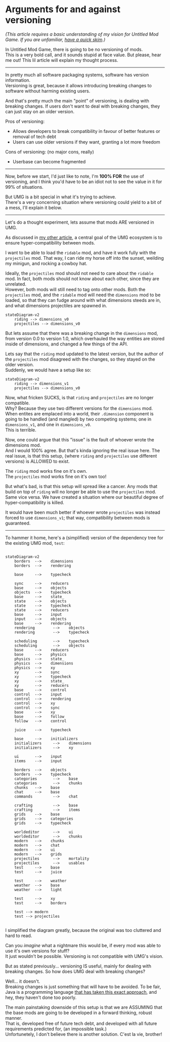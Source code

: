 

# Arguments for and against versioning

*(This article requires a basic understanding of my vision for Untitled Mod Game. If you are unfamiliar, [have a quick skim](umg_tech_details.md).)*

In Untitled Mod Game, there is going to be no versioning of mods.<br>
This is a very bold call, and it sounds stupid at face value.
But please, hear me out! 
This lil article will explain my thought process.

---------------

In pretty much all software packaging systems, software has
version information.<br>
Versioning is great, because it allows introducing breaking changes to software without harming existing users.

And that's pretty much the main "point" of versioning, is dealing with breaking changes. 
If users don't want to deal with breaking changes, they can just stay on an older version.

Pros of versioning:
- Allows developers to break compatibility in favour of better features or removal of tech debt
- Users can use older versions if they want, granting a lot more freedom

Cons of versioning: (no major cons, really)
- Userbase can become fragmented

---------------

Now, before we start, I'd just like to note,
I'm **100% FOR** the use of versioning, and I think you'd have to be an idiot not to see the value in it for 99% of situations.

But UMG is a bit special in what it's trying to achieve.<br>
There's a very concerning situation where versioning could yield to a bit of a mess, I'll explain it below.

--------------------

Let's do a thought experiment, lets assume that mods ARE versioned in UMG.

As discussed in [my other article](umg_tech_details.md), a central goal of the UMG ecosystem is to ensure hyper-compatibility between mods.

I want to be able to load the `ridable` mod, and have it work fully with the `projectiles` mod. That way, I can ride my horse off into the sunset, weilding my minigun, and rocking a cowboy hat.

Ideally, the `projectiles` mod should not need to care about the `ridable` mod. In fact, both mods should not know about each other, since they are unrelated.<br>
However, both mods will still need to tag onto other mods.
Both the `projectiles` mod, and the `ridable` mod will need the `dimensions` mod to be loaded, so that they can fudge around with what dimensions steeds are in, and what dimensions projectiles are spawned in.

```mermaid
stateDiagram-v2
    riding --> dimensions_v0
    projectiles --> dimensions_v0
```

But lets assume that there was a breaking change in the `dimensions` mod, from version 0.0 to version 1.0, which overhauled the way entities are stored inside of dimensions, and changed a few things of the API.

Lets say that the `riding` mod updated to the latest version, but the author of the `projectiles` mod disagreed with the changes, so they stayed on the older version.<br>
Suddenly, we would have a setup like so:

```mermaid
stateDiagram-v2
    riding --> dimensions_v1
    projectiles --> dimensions_v0
```

Now, what fricken SUCKS, is that `riding` and `projectiles` are no longer compatible.<br>
Why? Because they use two different versions for the `dimensions` mod.
When entites are emplaced into a world, their `.dimension` component is going to be handled (and mangled) by two competing systems; one in `dimensions_v1`, and one in `dimensions_v0`.<br>
This is terrible.

Now, one could argue that this "issue" is the fault of whoever wrote the dimensions mod.<br>
And I would 100% agree. But that's kinda ignoring the real issue here. The real issue, is that this setup, (where `riding` and `projectiles` use different versions) is ALLOWED to exist.

The `riding` mod works fine on it's own.<br>
The `projectiles` mod works fine on it's own too!<br>

But what's bad, is that this setup will spread like a cancer. Any mods that build on top of `riding` will no longer be able to use the `projectiles` mod. Same vice versa. We have created a situation where our beautiful degree of hyper-compatibility is killed.

It would have been much better if whoever wrote `projectiles` was instead forced to use `dimensions_v1`; that way, compatibility between mods is guaranteed.

----------------

To hammer it home, here's a (simplified) version of the dependency tree for the existing UMG mod, `test`:


```mermaid

stateDiagram-v2
    borders  -->    dimensions
    borders  -->    rendering

    base     -->    typecheck

    sync     -->    reducers
    base     -->    objects
    objects  -->    typecheck
    base     -->    state_
    state    -->    objects
    state    -->    typecheck
    state    -->    reducers
    base     -->    input
    input    -->    objects
    base     -->    rendering
    rendering        -->    objects
    rendering        -->    typecheck

    scheduling       -->    typecheck
    scheduling       -->    objects
    base     -->    reducers
    base     -->    physics
    physics  -->    state_
    physics  -->    dimensions
    physics  -->    xy
    xy       -->    sync
    xy       -->    typecheck
    xy       -->    state_
    xy       -->    reducers
    base     -->    control
    control  -->    input
    control  -->    rendering
    control  -->    xy
    control  -->    sync
    base     -->    xy
    base     -->    follow
    follow   -->    control

    juice    -->    typecheck

    base     -->    initializers
    initializers     -->    dimensions
    initializers     -->    xy

    ui       -->    input
    items    -->    input

    borders  -->    objects
    borders  -->    typecheck
    categories       -->    base
    categories       -->    chunks
    chunks   -->    base
    chat     -->    base
    commands         -->    chat

    crafting         -->    base
    crafting         -->    items
    grids    -->    base
    grids    -->    categories
    grids    -->    typecheck

    worldeditor      -->    ui
    worldeditor      -->    chunks
    modern   -->    chunks
    modern   -->    chat
    modern   -->    ui
    modern   -->    grids
    projectiles      -->    mortality
    projectiles      -->    usables
    test     -->    base
    test     -->    juice

    test     -->    weather
    weather  -->    base
    weather  -->    light

    test     -->    xy
    test     -->    borders

    test --> modern
    test --> projectiles


```

I simplified the diagram greatly, because the original was too cluttered and hard to read.

Can you *imagine* what a nightmare this would be, if every mod was able to use it's own versions for stuff?<br>
It just wouldn't be possible. Versioning is not compatible with UMG's vision. 

But as stated previously... versioning IS useful, mainly for dealing with breaking changes. So how does UMG deal with breaking changes?

Well... it doesn't.<br>
Breaking changes is just something that will have to be avoided. To be fair, Java is a programming language [that has taken this exact approach](https://blog.jooq.org/the-lame-side-of-javas-backwards-compatibility/), and hey, they haven't done too poorly.

The main painstaking downside of this setup is that we are ASSUMING that the base mods are going to be developed in a forward thinking, robust manner.<br>
That is, developed free of future tech debt, and developed with all future requirements predicted for, (an impossible task.)<br>
Unfortunetely, I don't believe there is another solution. C'est la vie, brother!


